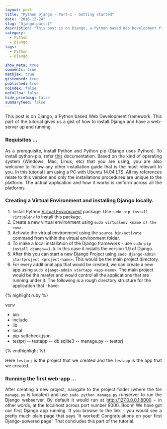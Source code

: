 ```yaml
---
layout: post
title: "Python Django - Part-1 - Getting started"
date: "2016-12-24"
slug: "Django-part-1"
description: "This post is on Django, a Python based Web Development framework. This part of the tutorial gives us a gist of how to install Django and have a web-server up and running. "
category:
  - Python
  - Django
tags:
  - Python
  - Django

show_meta: true
comments: true
mathjax: true
gistembed: true
published: true
noindex: false
nofollow: false
hide_printmsg: false
summaryfeed: false
---
```


<style>
p {
  text-align: justify
}</style>

This post is on Django, a Python based Web Development framework. This part of the tutorial gives us a gist of how to install Django and have a web-server up and running.

<h3>Requisites …</h3>

As a prerequisite, install Python and Python pip (Django uses Python). To install python-pip, refer [this] documentation. Based on the kind of operating system (Windows, Mac, Linux, etc) that you are using, you are also welcome to follow any other installation guide that is the most relevant to you. In this tutorial I am using a PC with Ubuntu 14.04 LTS. All my references relate to this version and only the installations procedures are unique to the platform. The actual application and how it works is uniform across all the platforms.



<h3>Creating a Virtual Environment and installing Django locally.</h3>

1. Install Python [Virtual Environment] package. Use `sudo pip install virtualenv` to install this package. <br>
2. Create a new virtual environment using `sudo virtualenv <name of the env>`. <br>
3. Activate the virtual environment using the `source bin/activate` command from within the virtual environment folder. <br>
4. To make a local installation of the Django framework - use `sudo pip install django==1.9`. In this case it installs the version 1.9 of Django. <br>
5. After this you can start a new Django Project using `sudo django-admin startproject <project-name>`. This would be the main project directory. <br>
6. For every additional app that would be created, we can create a new app using `sudo django-admin startapp <app-name>`.
The main project would be the master and would control all the applications that are running under it. The following is a rough directory structure for the application that I have: <br>

{% highlight ruby %}

venv
  - bin
  - include
  - lib
  - local
  - pip-selfcheck.json
  - testprj
        --  testapp
        --  db.sqlite3
        --  manage.py
        --  testprj

{% endhighlight %}

Here `testprj` is the project that we created and the `testapp` is the app that we created.



<h3> Running the first web-app … </h3>

After creating a new project, navigate to the project folder (where the file `manage.py` is located) and use `sudo python manage.py` runserver to run the Django webserver. By default it would run at http://127.0.0.0.1:8000 - in other words, at the localhost across port number 8000. Boom! We have got our first Django app running. If you browse to the link - you would see a pretty much plain page that says 'It worked! Congratulations on your first Django-powered page.' That concludes this part of the tutorial.


[this]: https://pip.pypa.io/en/stable/installing/
[virtual environment]: http://docs.python-guide.org/en/latest/dev/virtualenvs/
